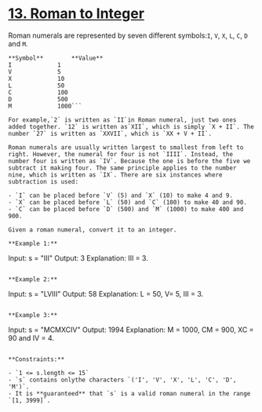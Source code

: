 # [13. Roman to Integer](https://leetcode.com/problems/roman-to-integer/description/)

Roman numerals are represented by seven different symbols:`I`, `V`, `X`, `L`, `C`, `D` and `M`.

```
**Symbol**        **Value** 
I             1
V             5
X             10
L             50
C             100
D             500
M             1000```

For example,`2` is written as `II`in Roman numeral, just two ones added together. `12` is written as`XII`, which is simply `X + II`. The number `27` is written as `XXVII`, which is `XX + V + II`.

Roman numerals are usually written largest to smallest from left to right. However, the numeral for four is not `IIII`. Instead, the number four is written as `IV`. Because the one is before the five we subtract it making four. The same principle applies to the number nine, which is written as `IX`. There are six instances where subtraction is used:

- `I` can be placed before `V` (5) and `X` (10) to make 4 and 9.
- `X` can be placed before `L` (50) and `C` (100) to make 40 and 90.
- `C` can be placed before `D` (500) and `M` (1000) to make 400 and 900.

Given a roman numeral, convert it to an integer.

**Example 1:** 

```
Input: s = "III"
Output: 3
Explanation: III = 3.
```

**Example 2:** 

```
Input: s = "LVIII"
Output: 58
Explanation: L = 50, V= 5, III = 3.
```

**Example 3:** 

```
Input: s = "MCMXCIV"
Output: 1994
Explanation: M = 1000, CM = 900, XC = 90 and IV = 4.
```

**Constraints:** 

- `1 <= s.length <= 15`
- `s` contains onlythe characters `('I', 'V', 'X', 'L', 'C', 'D', 'M')`.
- It is **guaranteed** that `s` is a valid roman numeral in the range `[1, 3999]`.